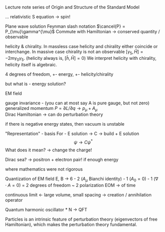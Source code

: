Lecture note series of Origin and Structure of the Standard Model

...
relativistic S equation -> spin!

Plane wave solution
Feynman slash notation $\cancel{P} = P_{\mu}\gamma^{\mu}$
Commute with Hamiltonian -> conserved quantity / observable

helicity & chirality. 
In massless case helicity and chirality either coincide or interchange.
In massive case chirality is not an observable $[\gamma_5, \hat H]=-2m\gamma_0\gamma_5$. (helicity always is, $[\hat h, \hat H] = 0$)
We interpret helicity with chirality, helicity itself is algebraic.

4 degrees of freedom, +- energy, +- helicity/chirality

but what is - energy solution?

EM field

gauge invariance - (you can at most say A is pure gauge, but not zero) 
generalized momentum $P=\partial L/\partial q \rightarrow p_\mu + A_\mu$   
Dirac Hamiltonian -> can do perturbation theory

if there is negative energy states, then vacuum is unstable

"Representation" - basis
For - E solution -> C -> build + E solution
$$\psi \rightarrow C\psi^*$$
What does it mean? -> change the charge!

Dirac sea? -> positron + electron pair! if enough energy

where mathematics were not rigorous

Quantization of EM field
E, B -> 6 - 2 ($A_\mu$ Bianchi identity) - 1 ($A_0=0$) - 1 ($\nabla\cdot A=0$) 
= 2 degrees of freedom ~ 2 polarization
EOM -> of time

continuous limit <- large volume, small spacing
-> creation / annihilation operator

Quantum harmonic oscillator * N -> QFT

Particles is an intrinsic feature of perturbation theory (eigenvectors of free Hamiltonian), which makes the perturbation theory fundamental. 